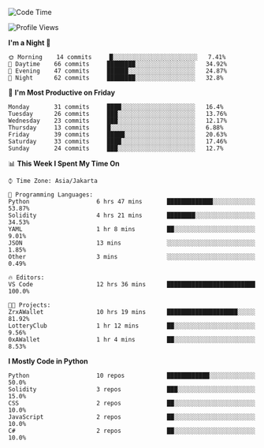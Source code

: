 <!--START_SECTION:waka-->
![Code Time](http://img.shields.io/badge/Code%20Time-990%20hrs%2055%20mins-blue)

![Profile Views](http://img.shields.io/badge/Profile%20Views-4-blue)

**I'm a Night 🦉** 

```text
🌞 Morning    14 commits     █░░░░░░░░░░░░░░░░░░░░░░░░   7.41% 
🌆 Daytime    66 commits     ████████░░░░░░░░░░░░░░░░░   34.92% 
🌃 Evening    47 commits     ██████░░░░░░░░░░░░░░░░░░░   24.87% 
🌙 Night      62 commits     ████████░░░░░░░░░░░░░░░░░   32.8%

```
📅 **I'm Most Productive on Friday** 

```text
Monday       31 commits     ████░░░░░░░░░░░░░░░░░░░░░   16.4% 
Tuesday      26 commits     ███░░░░░░░░░░░░░░░░░░░░░░   13.76% 
Wednesday    23 commits     ███░░░░░░░░░░░░░░░░░░░░░░   12.17% 
Thursday     13 commits     █░░░░░░░░░░░░░░░░░░░░░░░░   6.88% 
Friday       39 commits     █████░░░░░░░░░░░░░░░░░░░░   20.63% 
Saturday     33 commits     ████░░░░░░░░░░░░░░░░░░░░░   17.46% 
Sunday       24 commits     ███░░░░░░░░░░░░░░░░░░░░░░   12.7%

```


📊 **This Week I Spent My Time On** 

```text
⌚︎ Time Zone: Asia/Jakarta

💬 Programming Languages: 
Python                   6 hrs 47 mins       █████████████░░░░░░░░░░░░   53.87% 
Solidity                 4 hrs 21 mins       ████████░░░░░░░░░░░░░░░░░   34.53% 
YAML                     1 hr 8 mins         ██░░░░░░░░░░░░░░░░░░░░░░░   9.01% 
JSON                     13 mins             ░░░░░░░░░░░░░░░░░░░░░░░░░   1.85% 
Other                    3 mins              ░░░░░░░░░░░░░░░░░░░░░░░░░   0.49%

🔥 Editors: 
VS Code                  12 hrs 36 mins      █████████████████████████   100.0%

🐱‍💻 Projects: 
ZrxAWallet               10 hrs 19 mins      ████████████████████░░░░░   81.92% 
LotteryClub              1 hr 12 mins        ██░░░░░░░░░░░░░░░░░░░░░░░   9.56% 
0xAWallet                1 hr 4 mins         ██░░░░░░░░░░░░░░░░░░░░░░░   8.53%

```

**I Mostly Code in Python** 

```text
Python                   10 repos            ████████████░░░░░░░░░░░░░   50.0% 
Solidity                 3 repos             ███░░░░░░░░░░░░░░░░░░░░░░   15.0% 
CSS                      2 repos             ██░░░░░░░░░░░░░░░░░░░░░░░   10.0% 
JavaScript               2 repos             ██░░░░░░░░░░░░░░░░░░░░░░░   10.0% 
C#                       2 repos             ██░░░░░░░░░░░░░░░░░░░░░░░   10.0%

```



<!--END_SECTION:waka-->
